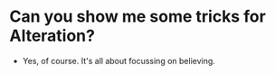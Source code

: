 # Can you show me some tricks for Alteration?
- Yes, of course. It's all about focussing on believing.
